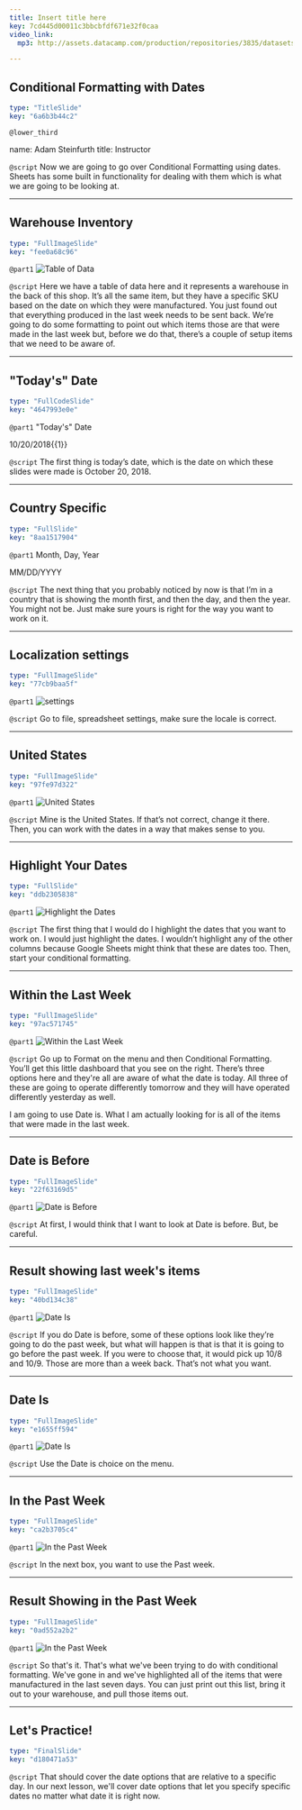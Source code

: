 ```yaml
---
title: Insert title here
key: 7cd445d00011c3bbcbfdf671e32f0caa
video_link:
  mp3: http://assets.datacamp.com/production/repositories/3835/datasets/086d215ecbaefaffec54922d660336d7b0aee3ce/warehouse_inv.mp3

---
```

## Conditional Formatting with Dates

```yaml
type: "TitleSlide"
key: "6a6b3b44c2"
```

`@lower_third`

name: Adam Steinfurth
title: Instructor


`@script`
Now we are going to go over Conditional Formatting using dates. Sheets has some built in functionality for dealing with them which is what we are going to be looking at.


---
## Warehouse Inventory

```yaml
type: "FullImageSlide"
key: "fee0a68c96"
```

`@part1`
![Table of Data](http://assets.datacamp.com/production/repositories/3835/datasets/eb5d98aa53b4a25fc4fe6b85bd4e0c27fbd06780/table_of_data.png)


`@script`
Here we have a table of data here and it represents a warehouse in the back of this shop. It’s all the same item, but they have a specific SKU based on the date on which they were manufactured. You just found out that everything produced in the last week needs to be sent back. We’re going to do some formatting to point out which items those are that were made in the last week but, before we do that, there’s a couple of setup items that we need to be aware of.


---
## "Today's" Date

```yaml
type: "FullCodeSlide"
key: "4647993e0e"
```

`@part1`
"Today's" Date

10/20/2018{{1}}


`@script`
The first thing is today’s date, which is the date on which these slides were made is October 20, 2018.


---
## Country Specific

```yaml
type: "FullSlide"
key: "8aa1517904"
```

`@part1`
Month, Day, Year

MM/DD/YYYY


`@script`
The next thing that you probably noticed by now is that I’m in a country that is showing the month first, and then the day, and then the year. You might not be. Just make sure yours is right for the way you want to work on it.


---
## Localization settings

```yaml
type: "FullImageSlide"
key: "77cb9baa5f"
```

`@part1`
![settings](http://assets.datacamp.com/production/repositories/3835/datasets/eb9a03602c1ed202aed2b82a8a4409a895d903a2/settings.png)


`@script`
Go to file, spreadsheet settings, make sure the locale is correct.


---
## United States

```yaml
type: "FullImageSlide"
key: "97fe97d322"
```

`@part1`
![United States](http://assets.datacamp.com/production/repositories/3835/datasets/620c9c0b109e1fad40f0cf24fc39220268e79111/united_states.png)


`@script`
Mine is the United States. If that’s not correct, change it there. Then, you can work with the dates in a way that makes sense to you.


---
## Highlight Your Dates

```yaml
type: "FullSlide"
key: "ddb2305838"
```

`@part1`
![Highlight the Dates](http://assets.datacamp.com/production/repositories/3835/datasets/92fe84bed06fa357ed08c6dcc327f439a36d60f5/highlight_dates.png)


`@script`
The first thing that I would do I highlight the dates that you want to work on. I would just highlight the dates. I wouldn’t highlight any of the other columns because Google Sheets might think that these are dates too. Then, start your conditional formatting.


---
## Within the Last Week

```yaml
type: "FullImageSlide"
key: "97ac571745"
```

`@part1`
![Within the Last Week](http://assets.datacamp.com/production/repositories/3835/datasets/1b65ac609ff851068e1df6c60c3b1adad3bdcf75/date_is.png)


`@script`
Go up to Format on the menu and then Conditional Formatting. You’ll get this little dashboard that you see on the right. There’s three options here and they're all are aware of what the date is today. All three of these are going to operate differently tomorrow and they will have operated differently yesterday as well. 

I am going to use Date is. What I am actually looking for is all of the items that were made in the last week.


---
## Date is Before

```yaml
type: "FullImageSlide"
key: "22f63169d5"
```

`@part1`
![Date is Before](http://assets.datacamp.com/production/repositories/3835/datasets/8dd515f8e1e28a012fbbdc0489d0f1f3432aad6e/date_is_before.png)


`@script`
At first, I would think that I want to look at Date is before. But, be careful.


---
## Result showing last week's items

```yaml
type: "FullImageSlide"
key: "40bd134c38"
```

`@part1`
![Date Is](http://assets.datacamp.com/production/repositories/3835/datasets/a86080f1430258f987b98576254a8cc440409100/before_past_week.png)


`@script`
If you do Date is before, some of these options look like they’re going to do the past week, but what will happen is that is that it is going to go before the past week. If you were to choose that, it would pick up 10/8 and 10/9.  Those are more than a week back. That’s not what you want.


---
## Date Is

```yaml
type: "FullImageSlide"
key: "e1655ff594"
```

`@part1`
![Date Is](http://assets.datacamp.com/production/repositories/3835/datasets/1b65ac609ff851068e1df6c60c3b1adad3bdcf75/date_is.png)


`@script`
Use the Date is choice on the menu.


---
## In the Past Week

```yaml
type: "FullImageSlide"
key: "ca2b3705c4"
```

`@part1`
![In the Past Week](http://assets.datacamp.com/production/repositories/3835/datasets/9559d3097c55b7c327c38282d07ecce2e97b4a8f/in_the_past_weeek_menu.png)


`@script`
In the next box, you want to use the Past week.


---
## Result Showing in the Past Week

```yaml
type: "FullImageSlide"
key: "0ad552a2b2"
```

`@part1`
![In the Past Week](http://assets.datacamp.com/production/repositories/3835/datasets/20c1e777f52fe4e97daf5fab2076b4588ec54e1c/in_the_past_weeek.png)


`@script`
So that's it. That's what we've been trying to do with conditional formatting. We've gone in and we've highlighted all of the items that were manufactured in the last seven days. You can just print out this list, bring it out to your warehouse, and pull those items out.


---
## Let's Practice!

```yaml
type: "FinalSlide"
key: "d180471a53"
```

`@script`
That should cover the date options that are relative to a specific day. In our next lesson, we'll cover date options that let you specify specific dates no matter what date it is right now.

